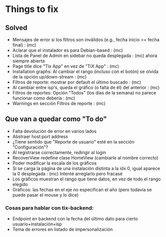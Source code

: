 Things to fix
=============

Solved
------

* Mensajes de error si los filtros son inválidos (e.g., fecha inicio >= fecha final) : (mc)
* Aclarar que el instalador es para Debian-based : (mc)
* Lista de Panel de Admin en sidebar no queda desplegada : (mc) ahora siempre abierta
* Page title dice "Tix App" en vez de "TiX App" : (mc)
* Installation graphs: Al cambiar el rango (incluso con el botón) se olvida de la opción up/down-stream : (mc)
* Filtros de reporte: mostrar por default el último buscado : (mc)
* Al cambiar entre isp's, queda el gráfico (o falta de él) del anterior : (mc)
* Filtros de reportes: Opción "Todos" (los días de la semana) no parece funcionar como debería : (mc)
* Warnings en sección Filtros de reporte : (mc)


Que van a quedar como "To do"
-----------------------------

* Falta devolución de error en varios lados
* Abstraer host:port address
* ¿Tiene sentido que "Reporte de usuario" esté en la sección "Configuración"?
* Al registrarse correctamente, redirigir al login
* RecoverView redefine clase HomeView (cambiarle al nombre correcto)
* Poder modificar la escala de los gráficos
* Si se carga la página de una instalación distinta a la idx 0, igual aparece la 0 desplegada : (mc) Intenté arreglarlo pero fracasé
* Los gráficos muestran el rango que tiene datos, en vez de todo el rango elegido
* Gráficos: las fechas en el eje no especifican el año (pero todavía se puede pasar el mouse y lo dice)


### Cosas para hablar con tix-backend:

- Endpoint en backend con la fecha del último dato para cierto usuario+instalación+isp
- Tema de errores en listado de impersonalización
